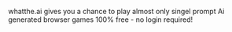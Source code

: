 whatthe.ai gives you a chance to play almost only singel prompt Ai generated browser games 100% free - no login required!

